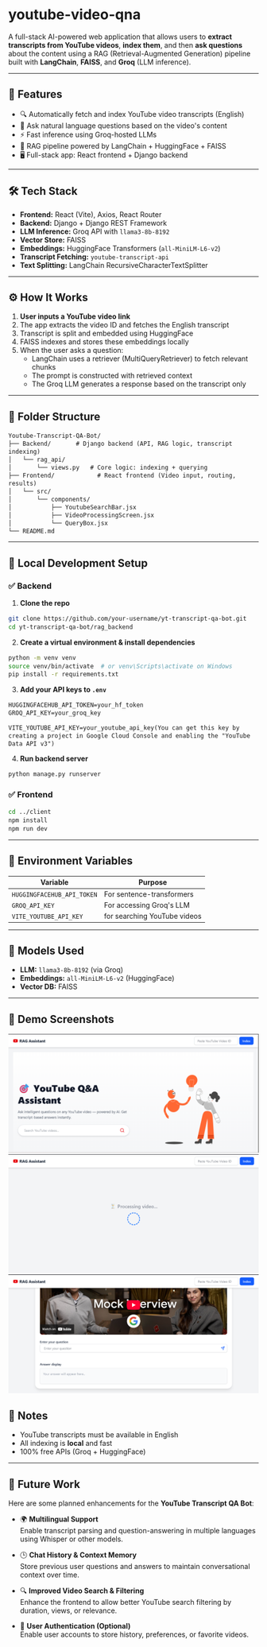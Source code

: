 # youtube-video-qna

A full-stack AI-powered web application that allows users to **extract transcripts from YouTube videos**, **index them**, and then **ask questions** about the content using a RAG (Retrieval-Augmented Generation) pipeline built with **LangChain**, **FAISS**, and **Groq** (LLM inference).

---

## 🌟 Features

- 🔍 Automatically fetch and index YouTube video transcripts (English)
- 💬 Ask natural language questions based on the video's content
- ⚡ Fast inference using Groq-hosted LLMs
- 🧠 RAG pipeline powered by LangChain + HuggingFace + FAISS
- 🖥️ Full-stack app: React frontend + Django backend

---

## 🛠️ Tech Stack

- **Frontend:** React (Vite), Axios, React Router
- **Backend:** Django + Django REST Framework
- **LLM Inference:** Groq API with `llama3-8b-8192`
- **Vector Store:** FAISS
- **Embeddings:** HuggingFace Transformers (`all-MiniLM-L6-v2`)
- **Transcript Fetching:** `youtube-transcript-api`
- **Text Splitting:** LangChain RecursiveCharacterTextSplitter

---

## ⚙️ How It Works

1. **User inputs a YouTube video link**
2. The app extracts the video ID and fetches the English transcript
3. Transcript is split and embedded using HuggingFace
4. FAISS indexes and stores these embeddings locally
5. When the user asks a question:
   - LangChain uses a retriever (MultiQueryRetriever) to fetch relevant chunks
   - The prompt is constructed with retrieved context
   - The Groq LLM generates a response based on the transcript only

---

## 📂 Folder Structure

```
Youtube-Transcript-QA-Bot/
├── Backend/       # Django backend (API, RAG logic, transcript indexing)
│   └── rag_api/
│       └── views.py   # Core logic: indexing + querying
├── Frontend/            # React frontend (Video input, routing, results)
│   └── src/
│       └── components/
│           ├── YoutubeSearchBar.jsx
│           ├── VideoProcessingScreen.jsx
│           └── QueryBox.jsx
└── README.md
```

---

## 🧪 Local Development Setup

### ✅ Backend

1. **Clone the repo**

```bash
git clone https://github.com/your-username/yt-transcript-qa-bot.git
cd yt-transcript-qa-bot/rag_backend
```

2. **Create a virtual environment & install dependencies**

```bash
python -m venv venv
source venv/bin/activate  # or venv\Scripts\activate on Windows
pip install -r requirements.txt
```

3. **Add your API keys to `.env`**

```backend/.env
HUGGINGFACEHUB_API_TOKEN=your_hf_token
GROQ_API_KEY=your_groq_key
```

```frontend/.env
VITE_YOUTUBE_API_KEY=your_youtube_api_key(You can get this key by creating a project in Google Cloud Console and enabling the "YouTube Data API v3")
```
4. **Run backend server**

```bash
python manage.py runserver
```

### ✅ Frontend

```bash
cd ../client
npm install
npm run dev
```

---

## 🔐 Environment Variables

| Variable                | Purpose                    |
|-------------------------|----------------------------|
| `HUGGINGFACEHUB_API_TOKEN` | For sentence-transformers  |
| `GROQ_API_KEY`             | For accessing Groq's LLM   |
| `VITE_YOUTUBE_API_KEY`     | for searching YouTube videos  |

---


## 🧠 Models Used

- **LLM:** `llama3-8b-8192` (via Groq)
- **Embeddings:** `all-MiniLM-L6-v2` (HuggingFace)
- **Vector DB:** FAISS

---

## 📸 Demo Screenshots

![Home Page](Demo/Home.png)
![Video Indexing](Demo/processing.png)
![Ask Screen](Demo/Q&A.png)


## 📌 Notes

- YouTube transcripts must be available in English
- All indexing is **local** and fast
- 100% free APIs (Groq + HuggingFace)

---

## 🚧 Future Work

Here are some planned enhancements for the **YouTube Transcript QA Bot**:

- 🌍 **Multilingual Support**  
  Enable transcript parsing and question-answering in multiple languages using Whisper or other models.

- 🕒 **Chat History & Context Memory**  
  Store previous user questions and answers to maintain conversational context over time.

- 🔍 **Improved Video Search & Filtering**  
  Enhance the frontend to allow better YouTube search filtering by duration, views, or relevance.

- 🔐 **User Authentication (Optional)**  
  Enable user accounts to store history, preferences, or favorite videos.


